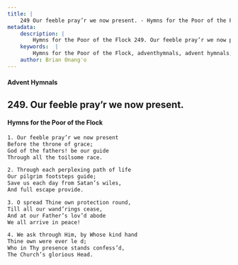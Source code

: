 ```yaml
---
title: |
    249 Our feeble pray’r we now present. - Hymns for the Poor of the Flock
metadata:
    description: |
        Hymns for the Poor of the Flock 249. Our feeble pray’r we now present.. Our feeble pray’r we now present Before the throne of grace; God of the fathers! be our guide  Through all the toilsome race. 
    keywords:  |
        Hymns for the Poor of the Flock, adventhymnals, advent hymnals, Our feeble pray’r we now present., Our feeble pray’r we now present, 
    author: Brian Onang'o
---
```


#### Advent Hymnals
## 249. Our feeble pray’r we now present.
####  Hymns for the Poor of the Flock

```txt
1. Our feeble pray’r we now present
Before the throne of grace;
God of the fathers! be our guide 
Through all the toilsome race.

2. Through each perplexing path of life
Our pilgrim footsteps guide;
Save us each day from Satan’s wiles,
And full escape provide.

3. O spread Thine own protection round,
Till all our wand’rings cease,
And at our Father’s lov’d abode 
We all arrive in peace!

4. We ask through Him, by Whose kind hand
Thine own were ever le d;
Who in Thy presence stands confess’d,
The Church’s glorious Head.
```